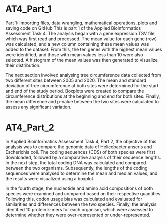 # AT4_Part_1
Part 1: Importing files, data wrangling, mathematical operations, plots and saving code on GitHub
This is part 1 of the Applied Bioinformatics Assessment Task 4. The analysis began with a gene expression TSV file, which was first read and processed. The mean value for each gene (row) was calculated, and a new column containing these mean values was added to the dataset. From this, the ten genes with the highest mean values were identified, and those with mean values less than 10 were also selected. A histogram of the mean values was then generated to visualize their distribution.

The next section involved analysing tree circumference data collected from two different sites between 2005 and 2020. The mean and standard deviation of tree circumference at both sites were determined for the start and end of the study period. Boxplots were created to compare the circumference distributions at the beginning and end for both sites. Finally, the mean difference and p-value between the two sites were calculated to assess any significant variation. 



# AT4_Part_2 
In Applied Bioinformatics Assessment Task 4, Part 2, the objective of this analysis was to compare the genomic data of Helicobacter anseris and Escherichia coli. The coding sequences (CDS) of both species were first downloaded, followed by a comparative analysis of their sequence lengths. In the next step, the total coding DNA was calculated and compared between the two organisms. Subsequently, the lengths of the coding sequences were analysed to determine the mean and median values, and the results were visualized using a boxplot.

In the fourth stage, the nucleotide and amino acid compositions of both species were examined and compared based on their respective quantities. Following this, codon usage bias was calculated and evaluated for similarities and differences between the two species. Finally, the analysis identified 10 protein k-mers for each organism, which were assessed to determine whether they were over-represented or under-represented.
